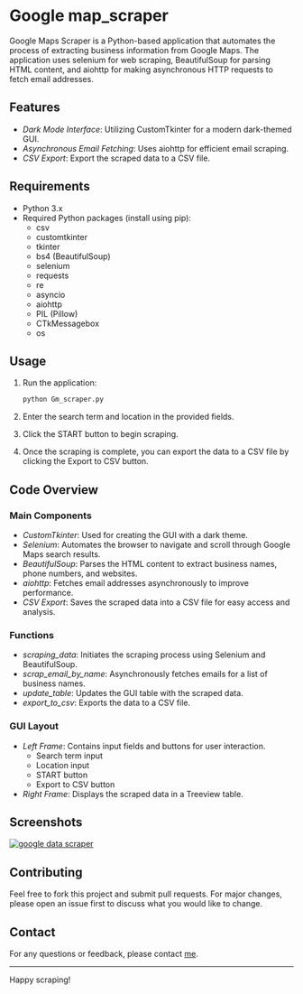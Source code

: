  # Google map_scraper

Google Maps Scraper is a Python-based application that automates the process of extracting business information from Google Maps. The application uses selenium for web scraping, BeautifulSoup for parsing HTML content, and aiohttp for making asynchronous HTTP requests to fetch email addresses.

## Features

- *Dark Mode Interface*: Utilizing CustomTkinter for a modern dark-themed GUI.
- *Asynchronous Email Fetching*: Uses aiohttp for efficient email scraping.
- *CSV Export*: Export the scraped data to a CSV file.

## Requirements

- Python 3.x
- Required Python packages (install using pip):
  - csv
  - customtkinter
  - tkinter
  - bs4 (BeautifulSoup)
  - selenium
  - requests
  - re
  - asyncio
  - aiohttp
  - PIL (Pillow)
  - CTkMessagebox
  - os



## Usage

1. Run the application:
    ```sh
    python Gm_scraper.py
    ```

2. Enter the search term and location in the provided fields.

3. Click the START button to begin scraping.

4. Once the scraping is complete, you can export the data to a CSV file by clicking the Export to CSV button.

## Code Overview

### Main Components

- *CustomTkinter*: Used for creating the GUI with a dark theme.
- *Selenium*: Automates the browser to navigate and scroll through Google Maps search results.
- *BeautifulSoup*: Parses the HTML content to extract business names, phone numbers, and websites.
- *aiohttp*: Fetches email addresses asynchronously to improve performance.
- *CSV Export*: Saves the scraped data into a CSV file for easy access and analysis.

### Functions

- *scraping_data*: Initiates the scraping process using Selenium and BeautifulSoup.
- *scrap_email_by_name*: Asynchronously fetches emails for a list of business names.
- *update_table*: Updates the GUI table with the scraped data.
- *export_to_csv*: Exports the data to a CSV file.

### GUI Layout

- *Left Frame*: Contains input fields and buttons for user interaction.
  - Search term input
  - Location input
  - START button
  - Export to CSV button
- *Right Frame*: Displays the scraped data in a Treeview table.

## Screenshots

<a href="https://top4top.io/"><img src="https://c.top4top.io/p_3245xma0h1.png" alt="google data scraper" border="0"></a> 



## Contributing

Feel free to fork this project and submit pull requests. For major changes, please open an issue first to discuss what you would like to change.



## Contact

For any questions or feedback, please contact [me](mailto:ossamabelhajiyen5@gmail.com).

---

Happy scraping! 
